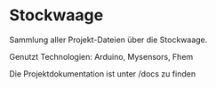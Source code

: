 # Stockwaage

Sammlung aller Projekt-Dateien über die Stockwaage.

Genutzt Technologien:
Arduino, Mysensors, Fhem

Die Projektdokumentation ist unter /docs zu finden
